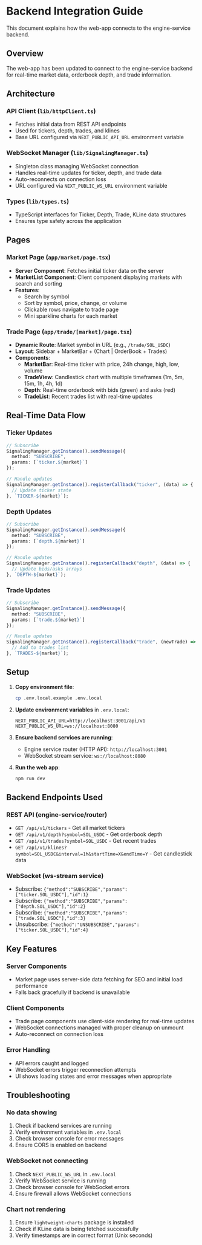 # Backend Integration Guide

This document explains how the web-app connects to the engine-service backend.

## Overview

The web-app has been updated to connect to the engine-service backend for real-time market data, orderbook depth, and trade information.

## Architecture

### API Client (`lib/httpClient.ts`)
- Fetches initial data from REST API endpoints
- Used for tickers, depth, trades, and klines
- Base URL configured via `NEXT_PUBLIC_API_URL` environment variable

### WebSocket Manager (`lib/SignalingManager.ts`)
- Singleton class managing WebSocket connection
- Handles real-time updates for ticker, depth, and trade data
- Auto-reconnects on connection loss
- URL configured via `NEXT_PUBLIC_WS_URL` environment variable

### Types (`lib/types.ts`)
- TypeScript interfaces for Ticker, Depth, Trade, KLine data structures
- Ensures type safety across the application

## Pages

### Market Page (`app/market/page.tsx`)
- **Server Component**: Fetches initial ticker data on the server
- **MarketList Component**: Client component displaying markets with search and sorting
- **Features**:
  - Search by symbol
  - Sort by symbol, price, change, or volume
  - Clickable rows navigate to trade page
  - Mini sparkline charts for each market

### Trade Page (`app/trade/[market]/page.tsx`)
- **Dynamic Route**: Market symbol in URL (e.g., `/trade/SOL_USDC`)
- **Layout**: Sidebar + MarketBar + (Chart | OrderBook + Trades)
- **Components**:
  - **MarketBar**: Real-time ticker with price, 24h change, high, low, volume
  - **TradeView**: Candlestick chart with multiple timeframes (1m, 5m, 15m, 1h, 4h, 1d)
  - **Depth**: Real-time orderbook with bids (green) and asks (red)
  - **TradeList**: Recent trades list with real-time updates

## Real-Time Data Flow

### Ticker Updates
```typescript
// Subscribe
SignalingManager.getInstance().sendMessage({
  method: "SUBSCRIBE",
  params: [`ticker.${market}`]
});

// Handle updates
SignalingManager.getInstance().registerCallback("ticker", (data) => {
  // Update ticker state
}, `TICKER-${market}`);
```

### Depth Updates
```typescript
// Subscribe
SignalingManager.getInstance().sendMessage({
  method: "SUBSCRIBE",
  params: [`depth.${market}`]
});

// Handle updates
SignalingManager.getInstance().registerCallback("depth", (data) => {
  // Update bids/asks arrays
}, `DEPTH-${market}`);
```

### Trade Updates
```typescript
// Subscribe
SignalingManager.getInstance().sendMessage({
  method: "SUBSCRIBE",
  params: [`trade.${market}`]
});

// Handle updates
SignalingManager.getInstance().registerCallback("trade", (newTrade) => {
  // Add to trades list
}, `TRADES-${market}`);
```

## Setup

1. **Copy environment file**:
   ```bash
   cp .env.local.example .env.local
   ```

2. **Update environment variables** in `.env.local`:
   ```env
   NEXT_PUBLIC_API_URL=http://localhost:3001/api/v1
   NEXT_PUBLIC_WS_URL=ws://localhost:8080
   ```

3. **Ensure backend services are running**:
   - Engine service router (HTTP API): `http://localhost:3001`
   - WebSocket stream service: `ws://localhost:8080`

4. **Run the web app**:
   ```bash
   npm run dev
   ```

## Backend Endpoints Used

### REST API (engine-service/router)
- `GET /api/v1/tickers` - Get all market tickers
- `GET /api/v1/depth?symbol=SOL_USDC` - Get orderbook depth
- `GET /api/v1/trades?symbol=SOL_USDC` - Get recent trades
- `GET /api/v1/klines?symbol=SOL_USDC&interval=1h&startTime=X&endTime=Y` - Get candlestick data

### WebSocket (ws-stream service)
- Subscribe: `{"method":"SUBSCRIBE","params":["ticker.SOL_USDC"],"id":1}`
- Subscribe: `{"method":"SUBSCRIBE","params":["depth.SOL_USDC"],"id":2}`
- Subscribe: `{"method":"SUBSCRIBE","params":["trade.SOL_USDC"],"id":3}`
- Unsubscribe: `{"method":"UNSUBSCRIBE","params":["ticker.SOL_USDC"],"id":4}`

## Key Features

### Server Components
- Market page uses server-side data fetching for SEO and initial load performance
- Falls back gracefully if backend is unavailable

### Client Components
- Trade page components use client-side rendering for real-time updates
- WebSocket connections managed with proper cleanup on unmount
- Auto-reconnect on connection loss

### Error Handling
- API errors caught and logged
- WebSocket errors trigger reconnection attempts
- UI shows loading states and error messages when appropriate

## Troubleshooting

### No data showing
1. Check if backend services are running
2. Verify environment variables in `.env.local`
3. Check browser console for error messages
4. Ensure CORS is enabled on backend

### WebSocket not connecting
1. Check `NEXT_PUBLIC_WS_URL` in `.env.local`
2. Verify WebSocket service is running
3. Check browser console for WebSocket errors
4. Ensure firewall allows WebSocket connections

### Chart not rendering
1. Ensure `lightweight-charts` package is installed
2. Check if KLine data is being fetched successfully
3. Verify timestamps are in correct format (Unix seconds)
